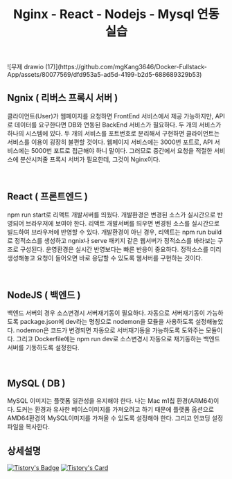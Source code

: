<div align="center">
<h1>Nginx - React - Nodejs - Mysql 연동 실습</h1>
</div>

<br> 
<br> 
![무제 drawio (17)](https://github.com/mgKang3646/Docker-Fullstack-App/assets/80077569/dfd953a5-ad5d-4199-b2d5-688689329b53)

<br> 

## Ngnix ( 리버스 프록시 서버 )
클라이언트(User)가 웹페이지를 요청하면 FrontEnd 서비스에서 제공 가능하지만, API로 데이터를 요구한다면 DB와 연동된 BackEnd 서비스가 필요하다.  두 개의 서비스가 하나의 시스템에 있다. 두 개의 서비스를 포트번호로 분리해서 구현하면 클라이언트는 서비스를 이용이 굉장히 불편할 것이다. 웹페이지 서비스에는 3000번 포트로, API 서비스에는 5000번 포트로 접근해야 하니 말이다.
그러므로 중간에서 요청을 적절한 서비스에 분산시켜줄 프록시 서버가 필요한데, 그것이 Nginx이다. 

<br> 

## React ( 프론트엔드  )
npm run start로 리액트 개발서버를 띄웠다. 개발환경은 변경된 소스가 실시간으로 반영되어 브라우저에 보여야 한다. 리액트 개발서버를 띄우면 변경된 소스를 실시간으로 빌드하여 브라우저에 반영할 수 있다. 개발환경이 아닌 경우, 리액트는 npm run build로 정적소스를 생성하고 ngnix나 serve 패키지 같은 웹서버가 정적소스를 바라보는 구조로 구성된다. 운영환경은 실시간 반영보다는 빠른 반응이 중요하다. 정적소스를 미리 생성해놓고 요청이 들어오면 바로 응답할 수 있도록  웹서버를 구현하는 것이다. 

<br> 

## NodeJS ( 백엔드  )
백엔드 서버의 경우 소스변경시 서버재기동이 필요하다. 자동으로 서버재기동이 가능하도록 package.json에 dev라는 명칭으로 nodemon을 모듈을 사용하도록 설정해놓았다. nodemon은 코드가 변경되면 자동으로 서버재기동을 가능하도록 도와주는 모듈이다. 그리고 Dockerfile에는 npm run dev로 소스변경시 자동으로 재기동하는 백엔드 서버를 기동하도록 설정한다.

<br> 

## MySQL ( DB ) 
MySQL 이미지는 플랫폼 일관성을 유지해야 한다. 나는 Mac m1칩 환경(ARM64)이다. 도커는 환경과 유사한 베이스이미지를 가져오려고 하기 때문에 플랫폼 옵션으로 AMD64환경의 MySQL이미지를 가져올 수 있도록 설정해야 한다. 그리고 인코딩 설정파일을 복사한다. 


## 상세설명 

[![Tistory's Badge](https://github-readme-tistory-card.vercel.app/api/badge?name={lordofkangs}&postId={564}&theme={default})](https://lordofkangs.tistory.com/564)
[![Tistory's Card](https://github-readme-tistory-card.vercel.app/api/badge?name={lordofkangs}&postId={564}&theme={default})](https://lordofkangs.tistory.com/564)
